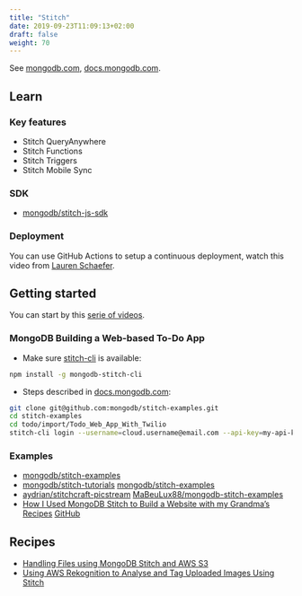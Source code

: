 ```yaml
---
title: "Stitch"
date: 2019-09-23T11:09:13+02:00
draft: false
weight: 70
---
```


See [mongodb.com](https://www.mongodb.com/cloud/stitch), [docs.mongodb.com](https://docs.mongodb.com/stitch/).

## Learn

### Key features

- Stitch QueryAnywhere
- Stitch Functions
- Stitch Triggers
- Stitch Mobile Sync

### SDK

- [mongodb/stitch-js-sdk](https://github.com/mongodb/stitch-js-sdk)

### Deployment

You can use GitHub Actions to setup a continuous deployment, watch this video from [Lauren Schaefer](https://www.mongodb.com/blog/post/configuring-stitch-automated-deployments-with-github).

## Getting started

You can start by this [serie of videos](https://www.mongodb.com/blog/post/start-here-a-video-introduction-to-mongodb-stitch).

### MongoDB Building a Web-based To-Do App

- Make sure [stitch-cli](https://docs.mongodb.com/stitch/import-export/stitch-cli-reference/#stitch-cli) is available:

```bash
npm install -g mongodb-stitch-cli
```

- Steps described in [docs.mongodb.com](https://docs.mongodb.com/stitch/tutorials/todo-web/):

```bash
git clone git@github.com:mongodb/stitch-examples.git
cd stitch-examples
cd todo/import/Todo_Web_App_With_Twilio
stitch-cli login --username=cloud.username@email.com --api-key=my-api-key
```

### Examples

- [mongodb/stitch-examples](https://github.com/mongodb/stitch-examples)
- [mongodb/stitch-tutorials](https://github.com/mongodb/stitch-tutorials) [mongodb/stitch-examples](https://github.com/mongodb/stitch-examples)
- [aydrian/stitchcraft-picstream](https://github.com/aydrian/stitchcraft-picstream) [MaBeuLux88/mongodb-stitch-examples](https://github.com/MaBeuLux88/mongodb-stitch-examples)
- [How I Used MongoDB Stitch to Build a Website with my Grandma’s Recipes](https://www.mongodb.com/blog/post/how-i-used-mongodb-stitch-to-build-a-website-with-my-grandmas-recipes) [GitHub](https://github.com/grammas/kitchen)

## Recipes

- [Handling Files using MongoDB Stitch and AWS S3](https://www.mongodb.com/blog/post/handling-files-using-mongodb-stitch-and-aws-s3)
- [Using AWS Rekognition to Analyse and Tag Uploaded Images Using Stitch](https://www.mongodb.com/blog/post/using-aws-rekognition-to-analyse-and-tag-uploaded-images-using-stitch)
